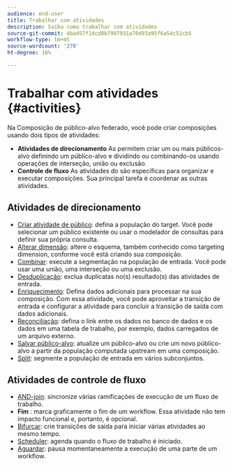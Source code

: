 ```yaml
---
audience: end-user
title: Trabalhar com atividades
description: Saiba como trabalhar com atividades
source-git-commit: 4ba457f1dcd8b7997931a70d93a95f6a54c51cb5
workflow-type: tm+mt
source-wordcount: '278'
ht-degree: 16%

---
```



# Trabalhar com atividades {#activities}

Na Composição de público-alvo federado, você pode criar composições usando dois tipos de atividades:

* **Atividades de direcionamento** As permitem criar um ou mais públicos-alvo definindo um público-alvo e dividindo ou combinando-os usando operações de interseção, união ou exclusão.
* **Controle de fluxo** As atividades do são específicas para organizar e executar composições. Sua principal tarefa é coordenar as outras atividades.

## Atividades de direcionamento

* [Criar atividade de público](build-audience.md): defina a população do target. Você pode selecionar um público existente ou usar o modelador de consultas para definir sua própria consulta.
* [Alterar dimensão](change-dimension.md): altere o esquema, também conhecido como targeting dimension, conforme você está criando sua composição.
* [Combinar](combine.md): execute a segmentação na população de entrada. Você pode usar uma união, uma interseção ou uma exclusão.
* [Desduplicação](deduplication.md): exclua duplicatas no(s) resultado(s) das atividades de entrada.
* [Enriquecimento](enrichment.md): Defina dados adicionais para processar na sua composição. Com essa atividade, você pode aproveitar a transição de entrada e configurar a atividade para concluir a transição de saída com dados adicionais.
* [Reconciliação](reconciliation.md): defina o link entre os dados no banco de dados e os dados em uma tabela de trabalho, por exemplo, dados carregados de um arquivo externo.
* [Salvar público-alvo](save-audience.md): atualize um público-alvo ou crie um novo público-alvo a partir da população computada upstream em uma composição.
* [Split](split.md): segmente a população de entrada em vários subconjuntos.

## Atividades de controle de fluxo

* [AND-join](and-join.md): sincronize várias ramificações de execução de um fluxo de trabalho.
* **Fim** : marca graficamente o fim de um workflow. Essa atividade não tem impacto funcional e, portanto, é opcional.
* [Bifurcar](fork.md): crie transições de saída para iniciar várias atividades ao mesmo tempo.
* [Scheduler](scheduler.md): agenda quando o fluxo de trabalho é iniciado.
* [Aguardar](wait.md): pausa momentaneamente a execução de uma parte de um workflow.
